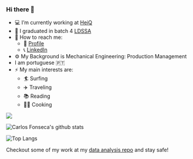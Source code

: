 ### Hi there 👋

- :computer: I’m currently working at [HeiQ](https://heiq.com/services/)
- :abacus: I graduated in batch 4 [LDSSA](https://www.lisbondatascience.org/)
- :postbox: How to reach me:
  - :e-mail: [Profile](https://ecarlosfonseca.github.io/)
  - :telephone_receiver: [LinkedIn](https://www.linkedin.com/in/carlos-fonseca-6b811630/)
- :gear: My Background is Mechanical Engineering: Production Management
- I am portuguese   :portugal:
- ⚡ My main interests are:
  - :surfer: Surfing
  - :airplane: Traveling
  - :books: Reading 
  - :cook: Cooking
  
![](https://komarev.com/ghpvc/?username=your-github-username&color=blue)

![Carlos Fonseca's github stats](https://github-readme-stats.vercel.app/api?username=ecarlosfonseca&count_private=true&show_icons=true&theme=dark&hide_rank=false&count_private=true)

![Top Langs](https://github-readme-stats.vercel.app/api/top-langs/?username=ecarlosfonseca&layout=compact)

Checkout some of my work at my [data analysis repo](https://github.com/ecarlosfonseca/Data-Analysis) and stay safe!
